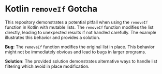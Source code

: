 # Kotlin `removeIf` Gotcha

This repository demonstrates a potential pitfall when using the `removeIf` function in Kotlin with mutable lists.  The `removeIf` function modifies the list directly, leading to unexpected results if not handled carefully.  The example illustrates this behavior and provides a solution.

**Bug:** The `removeIf` function modifies the original list in place. This behavior might not be immediately obvious and lead to bugs in larger programs.

**Solution:**  The provided solution demonstrates alternative ways to handle list filtering which avoid in place modification.
